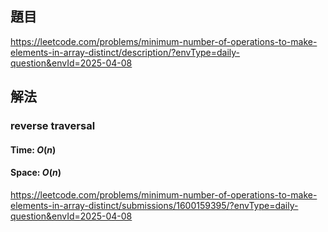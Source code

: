 ## 題目
https://leetcode.com/problems/minimum-number-of-operations-to-make-elements-in-array-distinct/description/?envType=daily-question&envId=2025-04-08
## 解法
### reverse traversal
#### Time: $O(n)$
#### Space: $O(n)$
https://leetcode.com/problems/minimum-number-of-operations-to-make-elements-in-array-distinct/submissions/1600159395/?envType=daily-question&envId=2025-04-08
